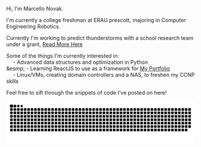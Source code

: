 Hi, I'm Marcello Novak.

I'm currently a college freshman at ERAU prescott, majoring in Computer Engineering Robotics.

Currently I'm working to predict thunderstorms with a school research team under a grant, [Read More Here](https://news.erau.edu/headlines/embry-riddle-researchers-use-machine-learning-to-tackle-monsoon-season)

Some of the things I'm currently interested in: \
&emsp; - Advanced data structures and optimization in Python \
&esmp; - Learning ReactJS to use as a framework for [My Portfolio](https://marcellonovak.com) \
&emsp; - Linux/VMs, creating domain controllers and a NAS, to freshen my CCNP skills

Feel free to sift through the snippets of code I've posted on here!

<picture>
  <source media="(prefers-color-scheme: dark)" srcset="https://raw.githubusercontent.com/marcellonovak/marcellonovak/output/github-contribution-grid-snake-dark.svg">
  <source media="(prefers-color-scheme: light)" srcset="https://raw.githubusercontent.com/marcellonovak/marcellonovak/output/github-contribution-grid-snake.svg">
  <img alt="github contribution grid snake animation" src="https://raw.githubusercontent.com/marcellonovak/marcellonovak/output/github-contribution-grid-snake.svg">
</picture>

